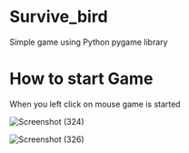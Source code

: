# Survive_bird
Simple game using Python pygame library

# How to start Game
When you left click on mouse game is started


![Screenshot (324)](https://github.com/gauravsane/Survive_bird/assets/68939352/ac8c1880-1d6f-4d17-9898-f5259c65ba59)



![Screenshot (326)](https://github.com/gauravsane/Survive_bird/assets/68939352/5e9c1519-4176-4d2d-bdf0-f00b19d8ae57)
